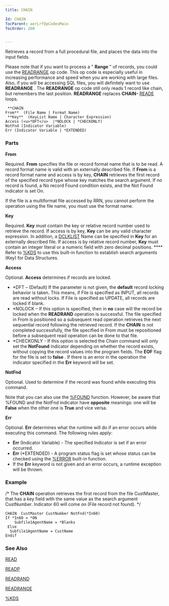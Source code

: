 ```yaml
---
title: CHAIN

Id: CHAIN
TocParent: aerLrfOpCodesMain
TocOrder: 260


---
```


Retrieves a record from a full procedural file, and places the data into the input fields. 

Please note that if you want to process a " **Range** " of records, you could use the [READRANGE](READRANGE.html) op code. This op code is especially useful in increasing performance and speed when you are working with large files. Also, if you will be accessing SQL files, you will definitely want to use **READRANGE** . The **READRANGE** op code still only reads 1 record like chain, but remembers the last position. **READRANGE** replaces **CHAIN-** [READE](READE.html) loops. 

```
 **CHAIN
From**  (File Name | Format Name)
 **Key**  (KeyList Name | Character Expression)
Access (<u>*DFT</u>  |*NOLOCK | *CHECKONLY)
NotFnd (Indicator Variable) 
Err (Indicator Variable | *EXTENDED) 
```

### Parts

**From** 

Required. **From** specifies the file or record format name that is to be read. A record format name is valid with an externally described file. If **From** is a record format name and access is by key, **CHAIN** retrieves the first record of the specified record type whose key matches the search argument. If no record is found, a No record Found condition exists, and the Not Found indicator is set On. 

If the file is a multiformat file accessed by RRN, you cannot perform the operation using the file name, you must use the format name.


**Key** 

Required. **Key** must contain the key or relative record number used to retrieve the record. If access is by key, **Key** can be any valid character expression. In addition, a [DCLKLIST](DCLKLIST.html) Name can be specified in **Key** for an externally described file. If access is by relative record number, **Key** must contain an integer literal or a numeric field with zero decimal positions. **** Refer to [%KDS](KDS_Function.html) to use this built-in function to establish search arguments (Key) for Data Structures.


**Access** 

Optional. **Access** determines if records are locked.

- *DFT – (Default) If the parameter is not given, the **default** record locking behavior is taken. This means, if File is specified as INPUT, all records are read without locks. If File is specified as UPDATE, all records are locked if blank.
- *NOLOCK – If this option is specified, then in **no** case will the record be locked when the **READRAND** operation is successful. The file specified in From is positioned so a subsequent read operation retrieves the next sequential record following the retrieved record. If the **CHAIN** is not completed successfully, the file specified in From must be repositioned before a subsequent read operation can be done to that file.
- *CHECKONLY - If this option is selected the Chain command will only set the **NotFound** indicator depending on whether the record exists, without copying the record values into the program fields. The **EOF** flag for the file is set to **false** . If there is an error in the operation the indicator specified in the **Err** keyword will be set.


**NotFnd** 

Optional. Used to determine if the record was found while executing this command.


Note that you can also use the [%FOUND](FOUND_Function.html) function. However, be aware that %FOUND and the NotFnd indicator have **opposite** meanings: one will be **False** when the other one is **True** and vice versa.


**Err** 

Optional. **Err** determines what the runtime will do if an error occurs while executing this command. The following rules apply: 

- **Err** (Indicator Variable) - The specified Indicator is set if an error occurred.
- **Err** (*EXTENDED) - A program status flag is set whose status can be checked using the [%ERROR](ERROR_Function.html) built-in function.
- If the **Err** keyword is not given and an error occurs, a runtime exception will be thrown.


### Example
/* The **CHAIN** operation retrieves the first record from the file CustMaster, that has a key field with the same value as the search argument CustNumber. Indicator 60 will come on (File record not found). */ 

```
CHAIN  CustMaster CustNumber NotFnd(*In60)
If *In60 = *ON
    Subfile1AgentName = *Blanks
 Else
  Subfile1AgentName = CustName
Endif
```

### See Also
[READ](READ.html)

[READP](READP.html)

[READRAND](READRAND.html)

[READRANGE](READRANGE.html)

[%KDS](KDS_Function.html) 
